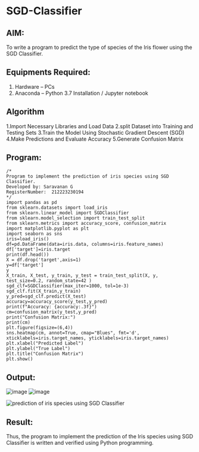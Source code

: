 # SGD-Classifier
## AIM:
To write a program to predict the type of species of the Iris flower using the SGD Classifier.

## Equipments Required:
1. Hardware – PCs
2. Anaconda – Python 3.7 Installation / Jupyter notebook

## Algorithm
1.Import Necessary Libraries and Load Data
2.split Dataset into Training and Testing Sets
3.Train the Model Using Stochastic Gradient Descent (SGD)
4.Make Predictions and Evaluate Accuracy
5.Generate Confusion Matrix
## Program:
```
/*
Program to implement the prediction of iris species using SGD Classifier.
Developed by: Saravanan G
RegisterNumber:  212223230194
*/
import pandas as pd 
from sklearn.datasets import load_iris 
from sklearn.linear_model import SGDClassifier
from sklearn.model_selection import train_test_split 
from sklearn.metrics import accuracy_score, confusion_matrix 
import matplotlib.pyplot as plt 
import seaborn as sns
iris=load_iris() 
df=pd.DataFrame(data=iris.data, columns=iris.feature_names) 
df['target']=iris.target 
print(df.head())
X = df.drop('target',axis=1) 
y=df['target']  
y
X_train, X_test, y_train, y_test = train_test_split(X, y, test_size=0.2, random_state=42 )
sgd_clf=SGDClassifier(max_iter=1000, tol=1e-3)
sgd_clf.fit(X_train,y_train)
y_pred=sgd_clf.predict(X_test) 
accuracy=accuracy_score(y_test,y_pred)
print(f"Accuracy: {accuracy:.3f}") 
cm=confusion_matrix(y_test,y_pred) 
print("Confusion Matrix:") 
print(cm)
plt.figure(figsize=(6,4))
sns.heatmap(cm, annot=True, cmap="Blues", fmt='d', xticklabels=iris.target_names, yticklabels=iris.target_names)
plt.xlabel("Predicted Label")
plt.ylabel("True Label")
plt.title("Confusion Matrix")
plt.show()
```

## Output:
![image](https://github.com/user-attachments/assets/60bed6cf-1813-41e4-ba4e-7afe3365ae6a)
![image](https://github.com/user-attachments/assets/7117cd71-a0ee-48d2-99fb-26a1aa2b9f42)


![prediction of iris species using SGD Classifier](sam.png)


## Result:
Thus, the program to implement the prediction of the Iris species using SGD Classifier is written and verified using Python programming.
